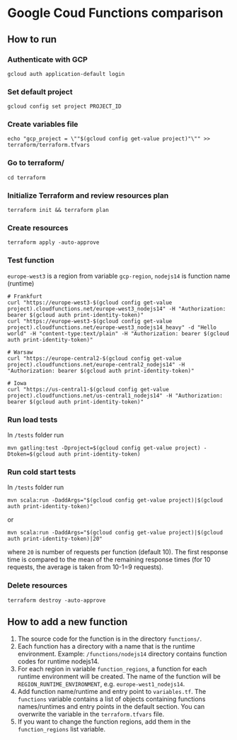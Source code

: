 # Google Coud Functions comparison

## How to run

### Authenticate with GCP
```
gcloud auth application-default login
```

### Set default project
```
gcloud config set project PROJECT_ID
```

### Create variables file
```
echo "gcp_project = \""$(gcloud config get-value project)"\"" >> terraform/terraform.tfvars
```

### Go to terraform/
```
cd terraform
```

### Initialize Terraform and review resources plan
```
terraform init && terraform plan
```

### Create resources
```
terraform apply -auto-approve
```

### Test function
`europe-west3` is a region from variable `gcp-region`, `nodejs14` is function name (runtime)
```
# Frankfurt
curl "https://europe-west3-$(gcloud config get-value project).cloudfunctions.net/europe-west3_nodejs14" -H "Authorization: bearer $(gcloud auth print-identity-token)"
curl "https://europe-west3-$(gcloud config get-value project).cloudfunctions.net/europe-west3_nodejs14_heavy" -d "Hello world" -H "content-type:text/plain" -H "Authorization: bearer $(gcloud auth print-identity-token)"

# Warsaw
curl "https://europe-central2-$(gcloud config get-value project).cloudfunctions.net/europe-central2_nodejs14" -H "Authorization: bearer $(gcloud auth print-identity-token)"

# Iowa
curl "https://us-central1-$(gcloud config get-value project).cloudfunctions.net/us-central1_nodejs14" -H "Authorization: bearer $(gcloud auth print-identity-token)"
```

### Run load tests
In `/tests` folder run
```
mvn gatling:test -Dproject=$(gcloud config get-value project) -Dtoken=$(gcloud auth print-identity-token)
```

### Run cold start tests
In `/tests` folder run
```
mvn scala:run -DaddArgs="$(gcloud config get-value project)|$(gcloud auth print-identity-token)"
```
or
```
mvn scala:run -DaddArgs="$(gcloud config get-value project)|$(gcloud auth print-identity-token)|20"
```
where `20` is number of requests per function (default 10).
The first response time is compared to the mean of the remaining response times (for 10 requests, the average is taken from 10-1=9 requests).

### Delete resources
```
terraform destroy -auto-approve
```

## How to add a new function
1. The source code for the function is in the directory `functions/`.
2. Each function has a directory with a name that is the runtime environment. Example: `/functions/nodejs14` directory contains function codes for runtime nodejs14.
3. For each region in variable `function_regions`, a function for each runtime environment will be created. The name of the function will be `REGION_RUNTIME_ENVIRONMENT`, e.g. `europe-west1_nodejs14`.
4. Add function name/runtime and entry point to `variables.tf`. The `functions` variable contains a list of objects containing functions names/runtimes and entry points in the default section. You can overwrite the variable in the `terraform.tfvars` file.
5. If you want to change the function regions, add them in the `function_regions` list variable.
